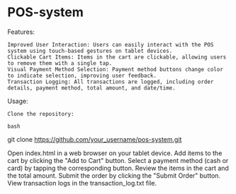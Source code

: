 # POS-system

Features:

    Improved User Interaction: Users can easily interact with the POS system using touch-based gestures on tablet devices.
    Clickable Cart Items: Items in the cart are clickable, allowing users to remove them with a single tap.
    Visual Payment Method Selection: Payment method buttons change color to indicate selection, improving user feedback.
    Transaction Logging: All transactions are logged, including order details, payment method, total amount, and date/time.

Usage:

    Clone the repository:

    bash

git clone https://github.com/your_username/pos-system.git

Open index.html in a web browser on your tablet device.
Add items to the cart by clicking the "Add to Cart" button.
Select a payment method (cash or card) by tapping the corresponding button.
Review the items in the cart and the total amount.
Submit the order by clicking the "Submit Order" button.
View transaction logs in the transaction_log.txt file.
